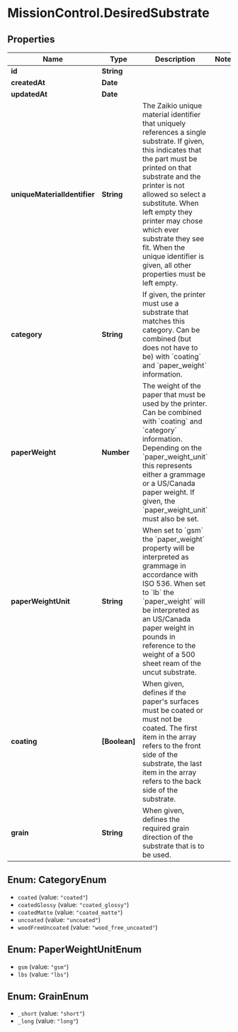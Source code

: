# MissionControl.DesiredSubstrate

## Properties
Name | Type | Description | Notes
------------ | ------------- | ------------- | -------------
**id** | **String** |  | 
**createdAt** | **Date** |  | 
**updatedAt** | **Date** |  | 
**uniqueMaterialIdentifier** | **String** | The Zaikio unique material identifier that uniquely references a single substrate. If given, this indicates that the part must be printed on that substrate and the printer is not allowed so select a substitute. When left empty they printer may chose which ever substrate they see fit. When the unique identifier is given, all other properties must be left empty. | 
**category** | **String** | If given, the printer must use a substrate that matches this category. Can be combined (but does not have to be) with &#x60;coating&#x60; and &#x60;paper_weight&#x60; information. | 
**paperWeight** | **Number** | The weight of the paper that must be used by the printer. Can be combined with &#x60;coating&#x60; and &#x60;category&#x60; information. Depending on the &#x60;paper_weight_unit&#x60; this represents either a grammage or a US/Canada paper weight. If given, the &#x60;paper_weight_unit&#x60; must also be set. | 
**paperWeightUnit** | **String** | When set to &#x60;gsm&#x60; the &#x60;paper_weight&#x60; property will be interpreted as grammage in accordance with ISO 536. When set to &#x60;lb&#x60; the &#x60;paper_weight&#x60; will be interpreted as an US/Canada paper weight in pounds in reference to the weight of a 500 sheet ream of the uncut substrate. | 
**coating** | **[Boolean]** | When given, defines if the paper&#x27;s surfaces must be coated or must not be coated. The first item in the array refers to the front side of the substrate, the last item in the array refers to the back side of the substrate. | 
**grain** | **String** | When given, defines the required grain direction of the substrate that is to be used. | 

<a name="CategoryEnum"></a>
## Enum: CategoryEnum

* `coated` (value: `"coated"`)
* `coatedGlossy` (value: `"coated_glossy"`)
* `coatedMatte` (value: `"coated_matte"`)
* `uncoated` (value: `"uncoated"`)
* `woodFreeUncoated` (value: `"wood_free_uncoated"`)


<a name="PaperWeightUnitEnum"></a>
## Enum: PaperWeightUnitEnum

* `gsm` (value: `"gsm"`)
* `lbs` (value: `"lbs"`)


<a name="GrainEnum"></a>
## Enum: GrainEnum

* `_short` (value: `"short"`)
* `_long` (value: `"long"`)

